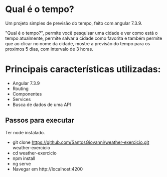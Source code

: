 # Qual é o tempo?

Um projeto simples de previsão do tempo, feito com angular 7.3.9.

"Qual é o tempo?", permite você pesquisar uma cidade e ver como está o tempo atualmente, permite salvar a cidade como favorita e também permite que ao clicar no nome da cidade, mostre a previsão do tempo para os proximos 5 dias, com intervalo de 3 horas.

# Principais características utilizadas:
- Angular 7.3.9
- Routing
- Componentes
- Services
- Busca de dados de uma API

## Passos para executar
Ter node instalado.

- git clone https://github.com/SantosGiovanni/weather-exercicio.git weather-exercicio
- cd weather-exercicio
- npm install
- ng serve
- Navegar em http://localhost:4200

